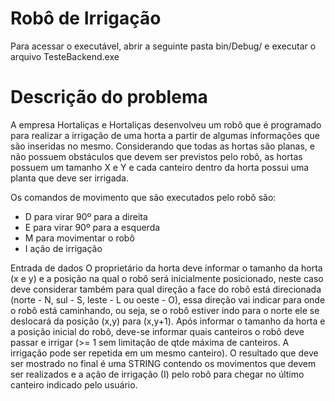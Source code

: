 # Robô de Irrigação

Para acessar o executável, abrir a seguinte pasta bin/Debug/ e executar o arquivo TesteBackend.exe

# Descrição do problema
A empresa Hortaliças e Hortaliças desenvolveu um robô que é programado para realizar a irrigação de uma horta a partir de algumas informações que são inseridas no mesmo. Considerando que todas as hortas são planas, e não possuem obstáculos que devem ser previstos pelo robô, as hortas possuem um tamanho X e Y e cada canteiro dentro da horta possui uma planta que deve ser irrigada.

Os comandos de movimento que são executados pelo robô são:
- D para virar 90º para a direita
- E para virar 90º para a esquerda
- M para movimentar o robô
- I ação de irrigação

Entrada de dados
O proprietário da horta deve informar o tamanho da horta (x e y) e a posição na qual o robô será inicialmente posicionado, neste caso deve considerar também para qual direção a face do robô está direcionada (norte - N, sul - S, leste - L ou oeste - O), essa direção vai indicar para onde o robô está caminhando, ou seja, se o robô estiver indo para o norte ele se deslocará da posição (x,y) para (x,y+1).
Após informar o tamanho da horta e a posição inicial do robô, deve-se informar quais canteiros o robô deve passar e irrigar (>= 1 sem limitação de qtde máxima de canteiros. A irrigação pode ser repetida em um mesmo canteiro).
O resultado que deve ser mostrado no final é uma STRING contendo os movimentos que devem ser realizados e a ação de irrigação (I) pelo robô para chegar no último canteiro indicado pelo usuário.

